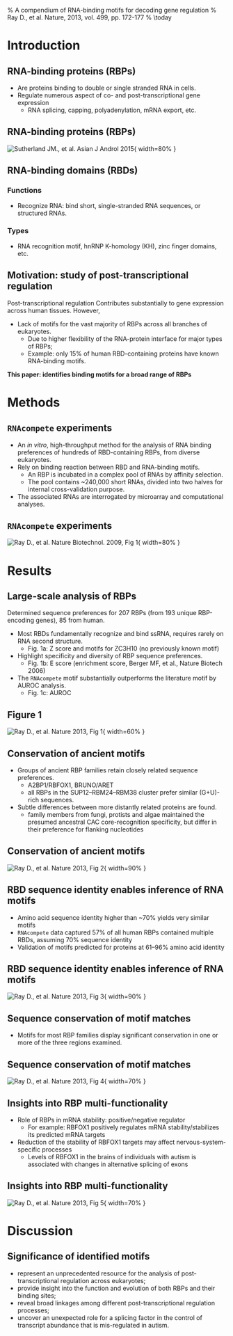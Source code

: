 % A compendium of RNA-binding motifs for decoding gene regulation
% Ray D., et al. Nature, 2013, vol. 499, pp. 172-177
% \today

# Introduction
## RNA-binding proteins (RBPs)
- Are proteins binding to double or single stranded RNA in cells.
- Regulate numerous aspect of co- and post-transcriptional gene expression
    - RNA splicing, capping, polyadenylation, mRNA export, etc.

## RNA-binding proteins (RBPs)
![Sutherland JM., et al. Asian J Androl 2015](img/RBPs1.jpg){ width=80% }

## RNA-binding domains (RBDs)
### Functions
- Recognize RNA: bind short, single-stranded RNA sequences, or structured RNAs.

### Types
- RNA recognition motif, hnRNP K-homology (KH), zinc finger domains, etc.

## Motivation: study of post-transcriptional regulation
Post-transcriptional regulation Contributes substantially to gene expression across human tissues.
However,

- Lack of motifs for the vast majority of RBPs across all branches of eukaryotes.
    - Due to higher flexibility of the RNA-protein interface for major types of RBPs;
    - Example: only 15% of human RBD-containing proteins have known RNA-binding motifs.
    
**This paper: identifies binding motifs for a broad range of RBPs**

# Methods
## `RNAcompete` experiments
- An _in vitro_, high-throughput method for the analysis of RNA binding preferences of hundreds of RBD-containing RBPs, from diverse eukaryotes.
- Rely on binding reaction between RBD and RNA-binding motifs.
    - An RBP is incubated in a complex pool of RNAs by affinity selection.
    - The pool contains ~240,000 short RNAs, divided into two halves for internal cross-validation purpose.
- The associated RNAs are interrogated by microarray and computational analyses.

## `RNAcompete` experiments
![Ray D., et al. Nature Biotechnol. 2009, Fig 1](img/RNAcompete.png){ width=80% }

# Results
## Large-scale analysis of RBPs

Determined sequence preferences for 207 RBPs (from 193 unique RBP-encoding genes), 85 from human.

- Most RBDs fundamentally recognize and bind ssRNA, requires rarely on RNA second structure.
    - Fig. 1a: Z score and motifs for ZC3H10 (no previously known motif)
- Highlight specificity and diversity of RBP sequence preferences.
    - Fig. 1b: E score (enrichment score, Berger MF, et al., Nature Biotech 2006)
- The `RNAcompete` motif substantially outperforms the literature motif by AUROC analysis.
    - Fig. 1c: AUROC

## Figure 1
![Ray D., et al. Nature 2013, Fig 1](img/f1.jpg){ width=60% }

## Conservation of ancient motifs
- Groups of ancient RBP families retain closely related sequence preferences.
    - A2BP1/RBFOX1, BRUNO/ARET
    - all RBPs in the SUP12–RBM24–RBM38 cluster prefer similar (G+U)-rich sequences.
- Subtle differences between more distantly related proteins are found.
    -  family members from fungi, protists and algae maintained the presumed ancestral CAC core-recognition specificity, but differ in their preference for flanking nucleotides

## Conservation of ancient motifs
![Ray D., et al. Nature 2013, Fig 2](img/f2.jpg){ width=90% }

## RBD sequence identity enables inference of RNA motifs
- Amino acid sequence identity higher than ~70% yields very similar motifs
- `RNAcompete` data captured 57% of all human RBPs contained multiple RBDs, assuming 70% sequence identity
- Validation of motifs predicted for proteins at 61–96% amino acid identity

## RBD sequence identity enables inference of RNA motifs
![Ray D., et al. Nature 2013, Fig 3](img/f3.jpg){ width=90% }

## Sequence conservation of motif matches
- Motifs for most RBP families display significant conservation in one or more of the three regions examined.

## Sequence conservation of motif matches
![Ray D., et al. Nature 2013, Fig 4](img/f4.jpg){ width=70% }

## Insights into RBP multi-functionality
- Role of RBPs in mRNA stability: positive/negative regulator
    - For example: RBFOX1 positively regulates mRNA stability/stabilizes its predicted mRNA targets
- Reduction of the stability of RBFOX1 targets may affect nervous-system-specific processes
    - Levels of RBFOX1 in the brains of individuals with autism is associated with changes in alternative splicing of exons 

## Insights into RBP multi-functionality
![Ray D., et al. Nature 2013, Fig 5](img/f5.jpg){ width=70% }

# Discussion
## Significance of identified motifs
- represent an unprecedented resource for the analysis of post-transcriptional regulation across eukaryotes; 
- provide insight into the function and evolution of both RBPs and their binding sites; 
- reveal broad linkages among different post-transcriptional regulation processes; 
- uncover an unexpected role for a splicing factor in the control of transcript abundance that is mis-regulated in autism.